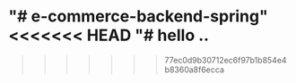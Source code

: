 "# e-commerce-backend-spring" 
<<<<<<< HEAD
"# hello .. 
=======
>>>>>>> 77ec0d9b30712ec6f97b1b854e4b8360a8f6ecca
